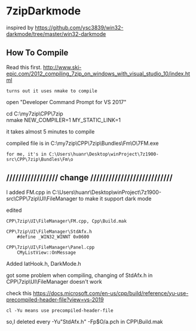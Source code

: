 # 7zipDarkmode

inspired by https://github.com/ysc3839/win32-darkmode/tree/master/win32-darkmode

## How To Compile 

Read this first.
	http://www.ski-epic.com/2012_compiling_7zip_on_windows_with_visual_studio_10/index.html

	turns out it uses nmake to compile
	
open "Developer Command Prompt for VS 2017"

cd C:\my7zip\CPP\7zip\
nmake NEW_COMPILER=1 MY_STATIC_LINK=1


it takes almost 5 minutes to compile

compiled file is in 
	C:\my7zip\CPP\7zip\Bundles\Fm\O\7FM.exe
	
	for me, it's in C:\Users\huanr\Desktop\winProject\7z1900-src\CPP\7zip\Bundles\Fm\o
	
	
## ///////////////// change ///////////////////////////
	
I added FM.cpp in C:\Users\huanr\Desktop\winProject\7z1900-src\CPP\7zip\UI\FileManager
	to make it support dark mode
	
edited

	CPP\7zip\UI\FileManager\FM.cpp, Cpp\Build.mak
	
	CPP\7zip\UI\FileManager\StdAfx.h
		#define _WIN32_WINNT 0x0600
		
	CPP\7zip\UI\FileManager\Panel.cpp
		CMyListView::OnMessage
		
Added
	IatHook.h, DarkMode.h
		
got some problem when compiling, changing of StdAfx.h in CPP\7zip\UI\FileManager doesn't work

check this
	https://docs.microsoft.com/en-us/cpp/build/reference/yu-use-precompiled-header-file?view=vs-2019
	
	cl -Yu means use precompiled-header-file
	
	
so,I deleted every -Yu"StdAfx.h" -Fp$O/a.pch in CPP\Build.mak

